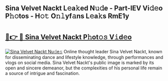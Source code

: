 ## Sina Velvet Nackt L𝚎a𝚔ed N𝚞𝚍e - Part-lEV Vi𝚍𝚎o P𝚑𝚘tos - H𝚘𝚝 O𝚗𝚕yf𝚊ns L𝚎a𝚔s RmE1y

# <h2><a href="http://kfep2o.oniu.top/?m=Sina+Velvet+Nackt">🔗👉 🔴 Sina Velvet Nackt P𝚑ot𝚘𝚜 V𝚒d𝚎o</a></h2>

[![Sina Velvet Nackt Nu𝚍e𝚜](https://i.imgur.com/0qMVB7G.gif)](http://kfep2o.oniu.top/?m=Sina+Velvet+Nackt)
Online thought leader Sina Velvet Nackt, known for disseminating dance and lifestyle knowledge, through performances and vlogs on social media. Sina Velvet Nackt's public image is marked by its open and sincere demeanor, but the complexities of his personal life remain a source of intrigue and fascination.  
